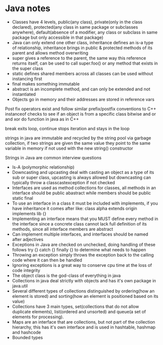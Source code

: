 # Java notes
- Classes have 4 levels, public(any class), private(only in the class declared), protected(any class in same package or subclasses anywhere), default(absence of a modifier, any class or subclass in same package but only accessible in that package)
- Java can only extend one other class, inheritance defines an is-a type of relationship, inheritance brings in public & protected methods of its parent and allows method overwriting
- super gives a reference to the parent, the same way this reference returns itself, can be used to call super.foo() or any method that exists in the super class
- static defines shared members across all classes can be used without instancing first
- final makes something immutable
- abstract is an incomplete method, and can only be extended and not instantiated
- Objects go in memory and their addresses are stored in reference vars

Post fix operators exist and follow similar prefix/postfix conventions to C++
instanceof checks to see if an object is from a specific class
bitwise and or and xor do function in java as in C++

break exits loop, continue stops iteration and stays in the loop

strings in java are immutable and recycled by the string pool via garbage collection, if two strings are given the same value they point to the same variable in memory if not used with the new string() constructor

Strings in Java are common interview questions
- Is-A (polymorphic relationship)
-  Downcasting and upcasting deal with casting an object as a type of its sub or super class, upcasting is always allowed but downcasting can typically throw a classcastexception if not checked
- Interfaces are used as method collections for classes, all methods in an interface should be public abastract while members should be public static final
- To use an interface in a class it must be included with implements, if you have inheritance it comes after like: class alpha extends origin implements lib {}
- Implementing an interface means that you MUST define every method in the interface since a concrete class cannot lack full definition of its methods, since all interface members are abstract
- Can implement multiple interfaces, and interfaces should be named after adjectives
- Exceptions in Java are checked on unchecked, doing handling of these follows try {} catch {} finally {} to determine what needs to happen
- Throwing an exception simply throws the exception back to the calling code where it can then be handled
- Ignoring exceptions is a great way to conserve cpu time at the loss of code integrity
- The object class is the god-class of everything in java
- Collections in java deal strictly with objects and has it's own package in java.util
- Several different types of collections distinguished by ordering(how an element is stored) and sorting(how an element is positioned based on its value)
- Collections have 3 main types, set(collections that do not allow duplicate elements), list(ordered and unsorted) and queue(a set of elements for processing).
- Maps are an interface that are collections, but not part of the collection hierarchy, this has it's own interface and is used in hashtable, hashmap and  hashcode
- Bounded types
